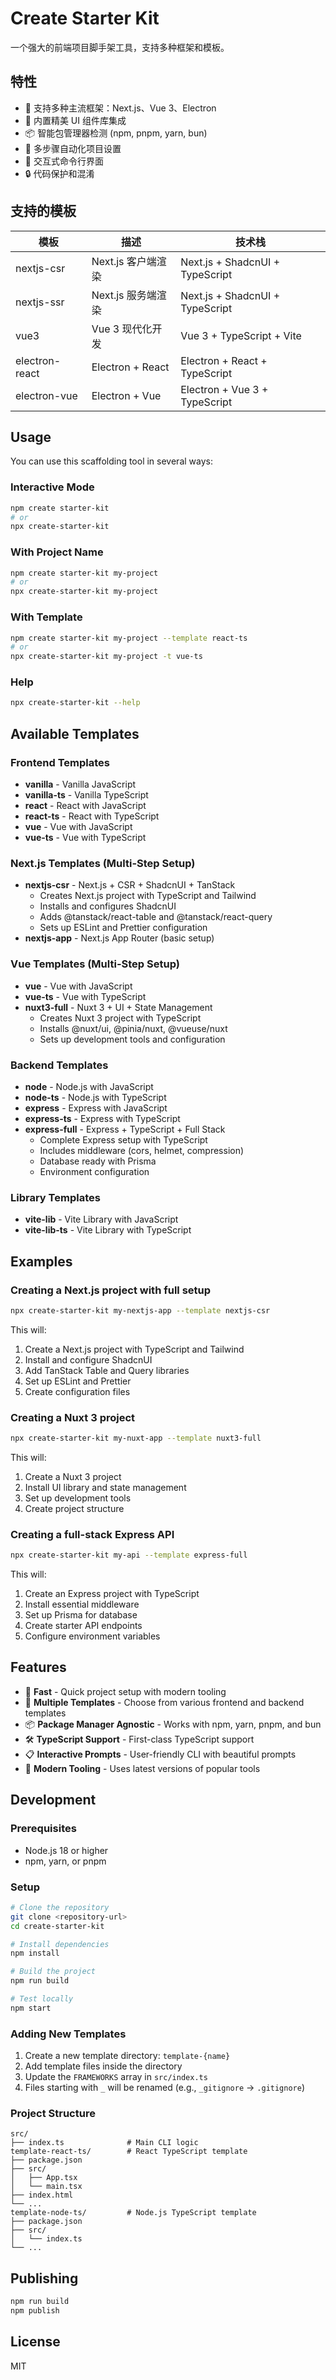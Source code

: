 # Create Starter Kit

一个强大的前端项目脚手架工具，支持多种框架和模板。

## 特性

- 🚀 支持多种主流框架：Next.js、Vue 3、Electron
- 🎨 内置精美 UI 组件库集成
- 📦 智能包管理器检测 (npm, pnpm, yarn, bun)
- 🔧 多步骤自动化项目设置
- 🎯 交互式命令行界面
- 🔒 代码保护和混淆

## 支持的模板

| 模板           | 描述               | 技术栈                          |
| -------------- | ------------------ | ------------------------------- |
| nextjs-csr     | Next.js 客户端渲染 | Next.js + ShadcnUI + TypeScript |
| nextjs-ssr     | Next.js 服务端渲染 | Next.js + ShadcnUI + TypeScript |
| vue3           | Vue 3 现代化开发   | Vue 3 + TypeScript + Vite       |
| electron-react | Electron + React   | Electron + React + TypeScript   |
| electron-vue   | Electron + Vue     | Electron + Vue 3 + TypeScript   |

## Usage

You can use this scaffolding tool in several ways:

### Interactive Mode

```bash
npm create starter-kit
# or
npx create-starter-kit
```

### With Project Name

```bash
npm create starter-kit my-project
# or
npx create-starter-kit my-project
```

### With Template

```bash
npm create starter-kit my-project --template react-ts
# or
npx create-starter-kit my-project -t vue-ts
```

### Help

```bash
npx create-starter-kit --help

```

## Available Templates

### Frontend Templates

- **vanilla** - Vanilla JavaScript
- **vanilla-ts** - Vanilla TypeScript
- **react** - React with JavaScript
- **react-ts** - React with TypeScript
- **vue** - Vue with JavaScript
- **vue-ts** - Vue with TypeScript

### Next.js Templates (Multi-Step Setup)

- **nextjs-csr** - Next.js + CSR + ShadcnUI + TanStack
  - Creates Next.js project with TypeScript and Tailwind
  - Installs and configures ShadcnUI
  - Adds @tanstack/react-table and @tanstack/react-query
  - Sets up ESLint and Prettier configuration
- **nextjs-app** - Next.js App Router (basic setup)

### Vue Templates (Multi-Step Setup)

- **vue** - Vue with JavaScript
- **vue-ts** - Vue with TypeScript
- **nuxt3-full** - Nuxt 3 + UI + State Management
  - Creates Nuxt 3 project with TypeScript
  - Installs @nuxt/ui, @pinia/nuxt, @vueuse/nuxt
  - Sets up development tools and configuration

### Backend Templates

- **node** - Node.js with JavaScript
- **node-ts** - Node.js with TypeScript
- **express** - Express with JavaScript
- **express-ts** - Express with TypeScript
- **express-full** - Express + TypeScript + Full Stack
  - Complete Express setup with TypeScript
  - Includes middleware (cors, helmet, compression)
  - Database ready with Prisma
  - Environment configuration

### Library Templates

- **vite-lib** - Vite Library with JavaScript
- **vite-lib-ts** - Vite Library with TypeScript

## Examples

### Creating a Next.js project with full setup

```bash
npx create-starter-kit my-nextjs-app --template nextjs-csr
```

This will:

1. Create a Next.js project with TypeScript and Tailwind
2. Install and configure ShadcnUI
3. Add TanStack Table and Query libraries
4. Set up ESLint and Prettier
5. Create configuration files

### Creating a Nuxt 3 project

```bash
npx create-starter-kit my-nuxt-app --template nuxt3-full
```

This will:

1. Create a Nuxt 3 project
2. Install UI library and state management
3. Set up development tools
4. Create project structure

### Creating a full-stack Express API

```bash
npx create-starter-kit my-api --template express-full
```

This will:

1. Create an Express project with TypeScript
2. Install essential middleware
3. Set up Prisma for database
4. Create starter API endpoints
5. Configure environment variables

## Features

- 🚀 **Fast** - Quick project setup with modern tooling
- 🎨 **Multiple Templates** - Choose from various frontend and backend templates
- 📦 **Package Manager Agnostic** - Works with npm, yarn, pnpm, and bun
- 🛠️ **TypeScript Support** - First-class TypeScript support
- 📋 **Interactive Prompts** - User-friendly CLI with beautiful prompts
- 🎯 **Modern Tooling** - Uses latest versions of popular tools

## Development

### Prerequisites

- Node.js 18 or higher
- npm, yarn, or pnpm

### Setup

```bash
# Clone the repository
git clone <repository-url>
cd create-starter-kit

# Install dependencies
npm install

# Build the project
npm run build

# Test locally
npm start
```

### Adding New Templates

1. Create a new template directory: `template-{name}`
2. Add template files inside the directory
3. Update the `FRAMEWORKS` array in `src/index.ts`
4. Files starting with `_` will be renamed (e.g., `_gitignore` → `.gitignore`)

### Project Structure

```
src/
├── index.ts              # Main CLI logic
template-react-ts/        # React TypeScript template
├── package.json
├── src/
│   ├── App.tsx
│   └── main.tsx
├── index.html
└── ...
template-node-ts/         # Node.js TypeScript template
├── package.json
├── src/
│   └── index.ts
└── ...
```

## Publishing

```bash
npm run build
npm publish
```

## License

MIT
